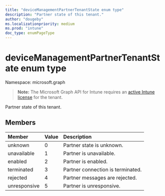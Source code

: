 ```yaml
---
title: "deviceManagementPartnerTenantState enum type"
description: "Partner state of this tenant."
author: "dougeby"
ms.localizationpriority: medium
ms.prod: "intune"
doc_type: enumPageType
---
```


# deviceManagementPartnerTenantState enum type

Namespace: microsoft.graph

> **Note:** The Microsoft Graph API for Intune requires an [active Intune license](https://go.microsoft.com/fwlink/?linkid=839381) for the tenant.

Partner state of this tenant.

## Members
|Member|Value|Description|
|:---|:---|:---|
|unknown|0|Partner state is unknown.|
|unavailable|1|Partner is unavailable.|
|enabled|2|Partner is enabled.|
|terminated|3|Partner connection is terminated.|
|rejected|4|Partner messages are rejected.|
|unresponsive|5|Partner is unresponsive.|





